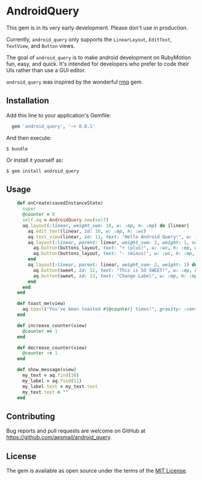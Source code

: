 # AndroidQuery

This gem is in its very early development. Please don't use in production.

Currently, `android_query` only supports the `LinearLayout`, `EditText`, `TextView`, and `Button` views.

The goal of `android_query` is to make android development on RubyMotion fun, easy, and quick.
It's intended for developers who prefer to code their UIs rather than use a GUI editor.

`android_query` was inspired by the wonderful [rmq](http://github.com/infinitered/rmq/) gem.

## Installation


Add this line to your application's Gemfile:

```ruby
  gem 'android_query', '~> 0.0.1'
```

And then execute:

    $ bundle

Or install it yourself as:

    $ gem install android_query

## Usage

```ruby
    def onCreate(savedInstanceState)
      super
      @counter = 0
      self.aq = AndroidQuery.new(self)
      aq.layout(:linear, weight_sum: 10, w: :mp, h: :mp) do |linear|
        aq.edit_text(linear, id: 10, w: :mp, h: :wc)
        aq.text_view(linear, id: 11, text: "Hello Android Query!", w: :mp, h: :wc, weight: 8)
        aq.layout(:linear, parent: linear, weight_sum: 2, weight: 1, orientation: :h) do |buttons_layout|
          aq.button(buttons_layout, text: "+ (plus)", w: :wc, h: :mp, weight: 1, click: :increase_counter)
          aq.button(buttons_layout, text: "- (minus)", w: :wc, h: :mp, weight: 1, click: :decrease_counter)
        end
        aq.layout(:linear, parent: linear, weight_sum: 2, weight: 1) do |sweet|
          aq.button(sweet, id: 12, text: "This is SO SWEET!", w: :mp, h: :mp, click: :toast_me, weight: 1)
          aq.button(sweet, id: 13, text: "Change Label", w: :mp, h: :mp, click: :show_message, weight: 1)
        end
      end
    end

    def toast_me(view)
      aq.toast("You've been toasted #{@counter} times!", gravity: :center)
    end

    def increase_counter(view)
      @counter += 1
    end

    def decrease_counter(view)
      @counter -= 1
    end

    def show_message(view)
      my_text = aq.find(10)
      my_label = aq.find(11)
      my_label.text = my_text.text
      my_text.text = ""
    end
```

## Contributing

Bug reports and pull requests are welcome on GitHub at https://github.com/aesmail/android_query.

## License

The gem is available as open source under the terms of the [MIT License](http://opensource.org/licenses/MIT).
